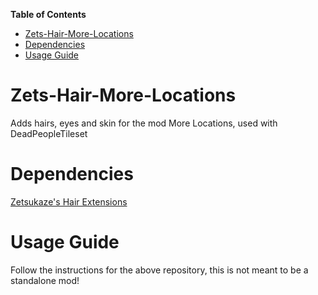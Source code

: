<!-- START doctoc generated TOC please keep comment here to allow auto update -->
<!-- DON'T EDIT THIS SECTION, INSTEAD RE-RUN doctoc TO UPDATE -->
**Table of Contents**  

- [Zets-Hair-More-Locations](#zets-hair-more-locations)
- [Dependencies](#dependencies)
- [Usage Guide](#usage-guide)

<!-- END doctoc generated TOC please keep comment here to allow auto update -->

# Zets-Hair-More-Locations
Adds hairs, eyes and skin for the mod More Locations, used with DeadPeopleTileset

# Dependencies
[Zetsukaze's Hair Extensions](https://github.com/Zetsukaze/Zets-Hair-Extensions)

# Usage Guide
Follow the instructions for the above repository, this is not meant to be a standalone mod!
